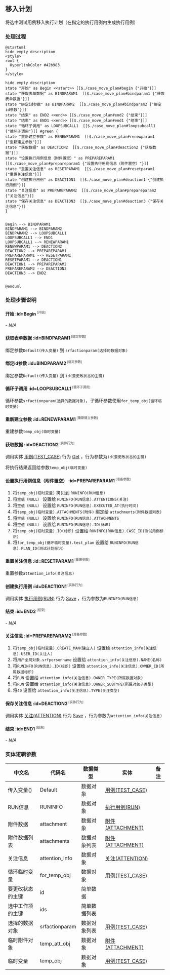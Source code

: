 ## 移入计划 <!-- {docsify-ignore-all} -->

   将选中测试用例移入执行计划（在指定的执行用例内生成执行用例）

### 处理过程

```plantuml
@startuml
hide empty description
<style>
root {
  HyperlinkColor #42b983
}
</style>

hide empty description
state "开始" as Begin <<start>> [[$./case_move_plan#begin {"开始"}]]
state "获取表单数据" as BINDPARAM1  [[$./case_move_plan#bindparam1 {"获取表单数据"}]]
state "绑定id参数" as BINDPARAM2  [[$./case_move_plan#bindparam2 {"绑定id参数"}]]
state "结束" as END2 <<end>> [[$./case_move_plan#end2 {"结束"}]]
state "结束" as END1 <<end>> [[$./case_move_plan#end1 {"结束"}]]
state "循环子调用" as LOOPSUBCALL1  [[$./case_move_plan#loopsubcall1 {"循环子调用"}]] #green {
state "重新建立参数" as RENEWPARAM1  [[$./case_move_plan#renewparam1 {"重新建立参数"}]]
state "获取数据" as DEACTION2  [[$./case_move_plan#deaction2 {"获取数据"}]]
state "设置执行用例信息（附件置空）" as PREPAREPARAM1  [[$./case_move_plan#prepareparam1 {"设置执行用例信息（附件置空）"}]]
state "重置关注信息" as RESETPARAM1  [[$./case_move_plan#resetparam1 {"重置关注信息"}]]
state "创建执行用例" as DEACTION1  [[$./case_move_plan#deaction1 {"创建执行用例"}]]
state "关注信息" as PREPAREPARAM2  [[$./case_move_plan#prepareparam2 {"关注信息"}]]
state "保存关注信息" as DEACTION3  [[$./case_move_plan#deaction3 {"保存关注信息"}]]
}


Begin --> BINDPARAM1
BINDPARAM1 --> BINDPARAM2
BINDPARAM2 --> LOOPSUBCALL1
LOOPSUBCALL1 --> END1
LOOPSUBCALL1 --> RENEWPARAM1
RENEWPARAM1 --> DEACTION2
DEACTION2 --> PREPAREPARAM1
PREPAREPARAM1 --> RESETPARAM1
RESETPARAM1 --> DEACTION1
DEACTION1 --> PREPAREPARAM2
PREPAREPARAM2 --> DEACTION3
DEACTION3 --> END2


@enduml
```


### 处理步骤说明

#### 开始 :id=Begin<sup class="footnote-symbol"> <font color=gray size=1>[开始]</font></sup>



*- N/A*
#### 获取表单数据 :id=BINDPARAM1<sup class="footnote-symbol"> <font color=gray size=1>[绑定参数]</font></sup>



绑定参数`Default(传入变量)` 到 `srfactionparam(选择的数据对象)`
#### 绑定id参数 :id=BINDPARAM2<sup class="footnote-symbol"> <font color=gray size=1>[绑定参数]</font></sup>



绑定参数`Default(传入变量)` 到 `id(要更改状态的主键)`
#### 循环子调用 :id=LOOPSUBCALL1<sup class="footnote-symbol"> <font color=gray size=1>[循环子调用]</font></sup>



循环参数`srfactionparam(选择的数据对象)`，子循环参数使用`for_temp_obj(循环临时变量)`
#### 重新建立参数 :id=RENEWPARAM1<sup class="footnote-symbol"> <font color=gray size=1>[重新建立参数]</font></sup>



重建参数```temp_obj(临时变量)```
#### 获取数据 :id=DEACTION2<sup class="footnote-symbol"> <font color=gray size=1>[实体行为]</font></sup>



调用实体 [用例(TEST_CASE)](module/TestMgmt/test_case.md) 行为 [Get](module/TestMgmt/test_case#行为) ，行为参数为`id(要更改状态的主键)`

将执行结果返回给参数`temp_obj(临时变量)`

#### 设置执行用例信息（附件置空） :id=PREPAREPARAM1<sup class="footnote-symbol"> <font color=gray size=1>[准备参数]</font></sup>



1. 将`temp_obj(临时变量)` 拷贝到  `RUNINFO(RUN信息)`
2. 将`空值（NULL）` 设置给  `RUNINFO(RUN信息).ATTENTIONS(关注)`
3. 将`空值（NULL）` 设置给  `RUNINFO(RUN信息).EXECUTED_AT(执行时间)`
4. 将`temp_obj(临时变量).ATTACHMENTS(附件)` 绑定给  `attachments(附件数据列表)`
5. 将`空值（NULL）` 设置给  `RUNINFO(RUN信息).ATTACHMENTS`
6. 将`空值（NULL）` 设置给  `RUNINFO(RUN信息).ID(标识)`
7. 将`temp_obj(临时变量).ID(标识)` 设置给  `RUNINFO(RUN信息).CASE_ID(测试用例标识)`
8. 将`for_temp_obj(循环临时变量).test_plan` 设置给  `RUNINFO(RUN信息).PLAN_ID(测试计划标识)`

#### 重置关注信息 :id=RESETPARAM1<sup class="footnote-symbol"> <font color=gray size=1>[重置参数]</font></sup>



重置参数```attention_info(关注信息)```
#### 创建执行用例 :id=DEACTION1<sup class="footnote-symbol"> <font color=gray size=1>[实体行为]</font></sup>



调用实体 [执行用例(RUN)](module/TestMgmt/run.md) 行为 [Save](module/TestMgmt/run#行为) ，行为参数为`RUNINFO(RUN信息)`

#### 结束 :id=END2<sup class="footnote-symbol"> <font color=gray size=1>[结束]</font></sup>



*- N/A*

#### 关注信息 :id=PREPAREPARAM2<sup class="footnote-symbol"> <font color=gray size=1>[准备参数]</font></sup>



1. 将`temp_obj(临时变量).CREATE_MAN(建立人)` 设置给  `attention_info(关注信息).USER_ID(关注人)`
2. 将`用户全局对象.srfpersonname` 设置给  `attention_info(关注信息).NAME(名称)`
3. 将`RUNINFO(RUN信息).ID(标识)` 设置给  `attention_info(关注信息).OWNER_ID(所属数据标识)`
4. 将`RUN` 设置给  `attention_info(关注信息).OWNER_TYPE(所属数据对象)`
5. 将`RUN` 设置给  `attention_info(关注信息).OWNER_SUBTYPE(所属对象子类型)`
6. 将`40` 设置给  `attention_info(关注信息).TYPE(关注类型)`

#### 保存关注信息 :id=DEACTION3<sup class="footnote-symbol"> <font color=gray size=1>[实体行为]</font></sup>



调用实体 [关注(ATTENTION)](module/Base/attention.md) 行为 [Save](module/Base/attention#行为) ，行为参数为`attention_info(关注信息)`

#### 结束 :id=END1<sup class="footnote-symbol"> <font color=gray size=1>[结束]</font></sup>



*- N/A*



### 实体逻辑参数

|    中文名   |    代码名    |  数据类型    |  实体   |备注 |
| --------| --------| -------- | -------- | --------   |
|传入变量(<i class="fa fa-check"/></i>)|Default|数据对象|[用例(TEST_CASE)](module/TestMgmt/test_case.md)||
|RUN信息|RUNINFO|数据对象|[执行用例(RUN)](module/TestMgmt/run.md)||
|附件数据|attachment|数据对象|[附件(ATTACHMENT)](module/Base/attachment.md)||
|附件数据列表|attachments|数据对象列表|[附件(ATTACHMENT)](module/Base/attachment.md)||
|关注信息|attention_info|数据对象|[关注(ATTENTION)](module/Base/attention.md)||
|循环临时变量|for_temp_obj|数据对象|[用例(TEST_CASE)](module/TestMgmt/test_case.md)||
|要更改状态的主键|id|简单数据|||
|选中工作项的主键|ids|简单数据列表|||
|选择的数据对象|srfactionparam|数据对象列表|[用例(TEST_CASE)](module/TestMgmt/test_case.md)||
|临时附件对象|temp_att_obj|数据对象|[附件(ATTACHMENT)](module/Base/attachment.md)||
|临时变量|temp_obj|数据对象|[用例(TEST_CASE)](module/TestMgmt/test_case.md)||
